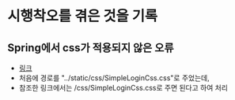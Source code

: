 # 시행착오를 겪은 것을 기록
## Spring에서 css가 적용되지 않은 오류 
- [링크](https://conservative-vector.tistory.com/entry/Spring-css%EA%B0%80-%EC%A0%9C%EB%8C%80%EB%A1%9C-%EC%A0%81%EC%9A%A9%EC%9D%B4-%EC%95%88-%EB%90%98%EB%8A%94-%EB%AC%B8%EC%A0%9C)
- 처음에 경로를 "../static/css/SimpleLoginCss.css"로 주었는데,
- 참조한 링크에서는 /css/SimpleLoginCss.css로 주면 된다고 하여 처리